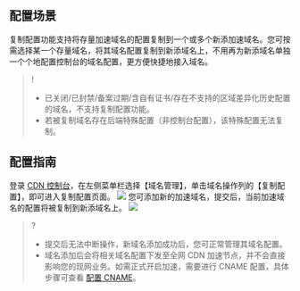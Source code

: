 

## 配置场景
复制配置功能支持将存量加速域名的配置复制到一个或多个新添加速域名。您可按需选择某一个存量域名，将其域名配置复制到新添域名上，不用再为新添域名单独一个个地配置控制台的域名配置，更方便快捷地接入域名。

>!
>- 已关闭/已封禁/备案过期/含自有证书/存在不支持的区域差异化历史配置的域名，不支持复制配置功能。
>- 若被复制域名存在后端特殊配置（非控制台配置），该特殊配置无法复制。


## 配置指南

登录 [CDN 控制台](https://console.cloud.tencent.com/cdn)，在左侧菜单栏选择【域名管理】，单击域名操作列的【复制配置】，即可进入复制配置页面。
![](https://main.qcloudimg.com/raw/c9acd7ed82a3c675ec4369e294b2f94b.png)
您可添加新的加速域名，提交后，当前加速域名的配置将被复制到新添域名上。
![](https://main.qcloudimg.com/raw/4e8c4c4cf589118a97bd71c01f798890.png)

>?
>- 提交后无法中断操作，新域名添加成功后，您可正常管理其域名配置。
>- 域名添加后会将相关域名配置下发至全网 CDN 加速节点，并不会直接影响您的现网业务。如需正式开启加速，需要进行 CNAME 配置，具体步骤可查看 [配置 CNAME](https://intl.cloud.tencent.com/document/product/228/3121)。
